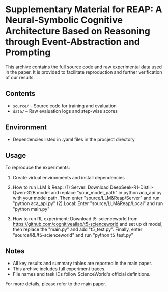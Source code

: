 # Supplementary Material for REAP: A Neural-Symbolic Cognitive Architecture Based on Reasoning through Event-Abstraction and Prompting

This archive contains the full source code and raw experimental data used in the paper. It is provided to facilitate reproduction and further verification of our results.

## Contents

- `source/` – Source code for training and evaluation
- `data/` – Raw evaluation logs and step-wise scores

## Environment

- Dependencies listed in .yaml files in  the procject directory

## Usage

To reproduce the experiments:

1. Create virtual environments and install dependencies

2. How to run LLM & Reap:
    (1) Server:
        Download DeepSeek-R1-Distill-Qwen-32B model and replace "your_model_path" in python aca_api.py with your model path. Then enter "source/LLM&Reap/Server" and run "python aca_api.py"
    (2) Local:
        Enter "source/LLM&Reap/Local" and run "python main.py"

3. How to run RL experiment:
   Download t5-scienceworld from https://github.com/cognitiveailab/t5-scienceworld and set up dt model, then replace the "main.py" and add "t5_test.py". Finally, enter "source/RL/t5-scienceworld" and run "python t5_test.py"
    
## Notes

- All key results and summary tables are reported in the main paper.
- This archive includes full experiment traces.
- File names and task IDs follow ScienceWorld's official definitions.

For more details, please refer to the main paper.



